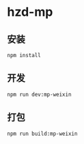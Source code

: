 # hzd-mp

## 安装
```
npm install
```

## 开发
```
npm run dev:mp-weixin
```

## 打包
```
npm run build:mp-weixin
```